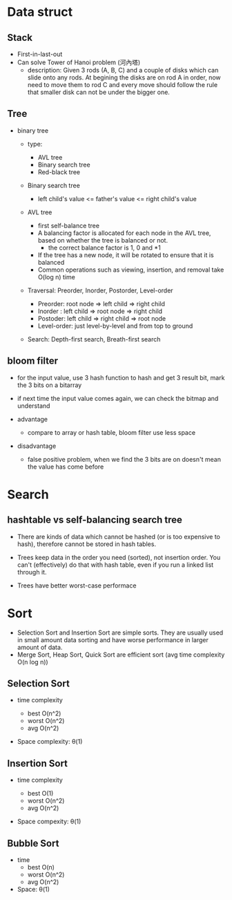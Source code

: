 # Data struct

## Stack
* First-in-last-out
* Can solve Tower of Hanoi problem (河內塔)
    * description: Given 3 rods (A, B, C) and a couple of disks which can slide onto any rods. At begining the disks are on rod A in order, now need to move them to rod C and every move should follow the rule that smaller disk can not be under the bigger one.

## Tree
* binary tree
    * type:
        * AVL tree
        * Binary search tree
        * Red-black tree

    * Binary search tree
        * left child's value <= father's value <= right child's value

    * AVL tree
        * first self-balance tree
        * A balancing factor is allocated for each node in the AVL tree, based on whether the tree is balanced or not.
            * the correct balance factor is 1, 0 and *1
        * If the tree has a new node, it will be rotated to ensure that it is balanced
        * Common operations such as viewing, insertion, and removal take O(log n) time

    * Traversal: Preorder, Inorder, Postorder, Level-order
        * Preorder: root node  => left child  => right child
        * Inorder : left child => root node   => right child
        * Postoder: left child => right child => root node
        * Level-order: just level-by-level and from top to ground

    * Search: Depth-first search, Breath-first search

## bloom filter

* for the input value, use 3 hash function to hash and get 3 result bit, mark the 3 bits on a bitarray

* if next time the input value comes again, we can check the bitmap and understand

* advantage
    * compare to array or hash table, bloom filter use less space

* disadvantage
    * false positive problem, when we find the 3 bits are on doesn't mean the value has come before

# Search

## hashtable vs self-balancing search tree

* There are kinds of data which cannot be hashed (or is too expensive to hash), therefore cannot be stored in hash tables.

* Trees keep data in the order you need (sorted), not insertion order. You can't (effectively) do that with hash table, even if you run a linked list through it.

* Trees have better worst-case performace

# Sort

* Selection Sort and Insertion Sort are simple sorts. They are usually used in small amount data sorting and have worse performance in larger amount of data.
* Merge Sort, Heap Sort, Quick Sort are efficient sort (avg time complexity O(n log n))

## Selection Sort

* time complexity
    * best  O(n^2)
    * worst O(n^2)
    * avg   O(n^2)

* Space complexity: θ(1)

## Insertion Sort

* time complexity
    * best  O(1)
    * worst O(n^2)
    * avg   O(n^2)

* Space compexity: θ(1)

## Bubble Sort

* time
    * best  O(n)
    * worst O(n^2)
    * avg   O(n^2)
* Space: θ(1)

